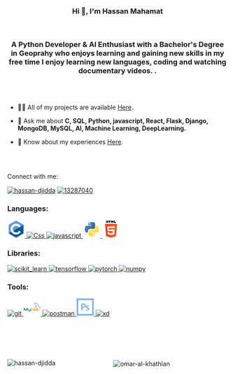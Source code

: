 <h3 align="center">Hi 👋, I'm Hassan Mahamat </h3>
<br/>
<h3 align="center">
  A Python Developer & AI Enthusiast with a Bachelor's Degree in Geoprahy who enjoys learning and gaining new skills
  in my free time I enjoy learning new languages, coding and watching documentary videos.
  .</h3>
<br/>
<br/>


- 👨‍💻 All of my projects are available [Here](https://github.com/Hassan-Djidda?tab=repositories/).

- 💬 Ask me about **C, SQL, Python, javascript, React, Flask, Django, MongoDB, MySQL, AI,  Machine Learning, DeepLearning.**

- 📄 Know about my experiences [Here](https://www.linkedin.com/in/hassan-djidda/).


<br/>
<br/>
<p align="left><h3 align="left">Connect with me:</h3>
<p align="left">
<a href="https://linkedin.com/in/hassan-djidda" target="blank"><img align="center" src="https://cdn.jsdelivr.net/npm/simple-icons@3.0.1/icons/linkedin.svg" alt="hassan-djidda" height="30" width="40" /></a>
<a href="https://stackoverflow.com/users/13287040" target="blank"><img align="center" src="https://cdn.jsdelivr.net/npm/simple-icons@3.0.1/icons/stackoverflow.svg" alt="13287040" height="30" width="40" /></a>
</p>

<h3 align="left">Languages:</h3>

<p align="left"> <a href="https://www.cprogramming.com/" target="_blank"> <img src="https://raw.githubusercontent.com/devicons/devicon/master/icons/c/c-original.svg" alt="c" width="40" height="40"/> </a> <a href="https://developer.mozilla.org/fr/docs/Web/CSS" target="_blank"> <img src="https://www.vectorlogo.zone/logos/w3_css/w3_css-icon.svg" alt="Css" width="40" height="40"/> </a> <a href="https://developer.mozilla.org/fr/docs/Web/HTML" target="_blank"> <img src="https://www.vectorlogo.zone/logos/javascript/javascript-icon.svg" alt="javascript" width="40" height="40"/> </a> <a href="https://www.python.org" target="_blank"> <img src="https://raw.githubusercontent.com/devicons/devicon/master/icons/python/python-original.svg" alt="python" width="40" height="40"/> </a> <a href="https://www.w3.org/html/" target="_blank"> <img src="https://raw.githubusercontent.com/devicons/devicon/master/icons/html5/html5-original-wordmark.svg" 
alt="html5" width="40" height="40"/> </a> </p>

<h3 align="left">Libraries:</h3>
<p align="left"> <a href="https://scikit-learn.org/" target="_blank"> <img src="https://upload.wikimedia.org/wikipedia/commons/0/05/Scikit_learn_logo_small.svg" alt="scikit_learn" width="40" height="40"/> </a> <a href="https://www.tensorflow.org" target="_blank"> <img src="https://www.vectorlogo.zone/logos/tensorflow/tensorflow-icon.svg" alt="tensorflow" width="40" height="40"/> </a> <a href="https://pytorch.org/" target="_blank"> <img src="https://www.vectorlogo.zone/logos/pytorch/pytorch-icon.svg" alt="pytorch" width="40" height="40"/> </a> <a href="https://numpy.org" target="_blank"> <img src="https://www.vectorlogo.zone/logos/numpy/numpy-icon.svg" alt="numpy" width="40" height="40"/> </a> </p> 

<h3 align="left">Tools:</h3>


<p align="left"> <a href="https://git-scm.com/" target="_blank"> <img src="https://www.vectorlogo.zone/logos/git-scm/git-scm-icon.svg" alt="git" width="40" height="40"/> </a> <a href="https://www.mysql.com/" target="_blank"> <img src="https://raw.githubusercontent.com/devicons/devicon/master/icons/mysql/mysql-original-wordmark.svg" alt="mysql" width="40" height="40"/> </a> <a href="https://postman.com" target="_blank"> <img src="https://www.vectorlogo.zone/logos/getpostman/getpostman-icon.svg" alt="postman" width="40" height="40"/> </a> <a href="https://www.photoshop.com/en" target="_blank"> <img src="https://raw.githubusercontent.com/devicons/devicon/master/icons/photoshop/photoshop-line.svg" alt="photoshop" width="40" height="40"/> </a> 
<a href="https://www.adobe.com/products/xd.html" target="_blank"> <img src="https://cdn.worldvectorlogo.com/logos/adobe-xd.svg" alt="xd" width="40" height="40"/> </a> </p>

<br/>
<br/>
<br/>
<br/>

<p align="middle"> <img align="left" src="https://github-readme-stats.vercel.app/api/top-langs?username=hassan-djidda&show_icons=true&locale=en&hide_border=true&theme=onedark&bg_color=00000000" alt="hassan-djidda"/><img align="center" src="https://github-readme-stats.vercel.app/api?username=hassan-djidda&show_icons=true&locale=en&hide_border=true&theme=onedark&bg_color=00000000" alt="omar-al-khathlan" /> </p>

